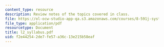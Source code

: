 ```yaml
---
content_type: resource
description: Review notes of the topics covered in class.
file: https://ol-ocw-studio-app-qa.s3.amazonaws.com/courses/8-591j-systems-biology-fall-2004/f2e442542de7fe57a36c13e215b58eaf_l2_syllabus.pdf
file_type: application/pdf
resourcetype: Document
title: l2_syllabus.pdf
uid: f2e44254-2de7-fe57-a36c-13e215b58eaf
---
```

